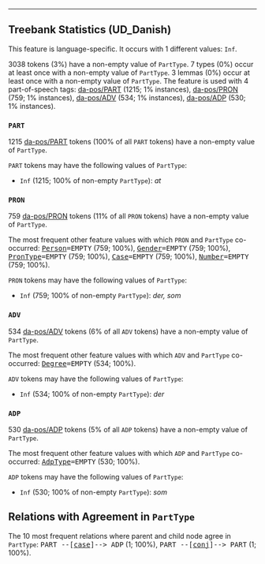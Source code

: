 

--------------------------------------------------------------------------------

## Treebank Statistics (UD_Danish)

This feature is language-specific.
It occurs with 1 different values: `Inf`.

3038 tokens (3%) have a non-empty value of `PartType`.
7 types (0%) occur at least once with a non-empty value of `PartType`.
3 lemmas (0%) occur at least once with a non-empty value of `PartType`.
The feature is used with 4 part-of-speech tags: [da-pos/PART]() (1215; 1% instances), [da-pos/PRON]() (759; 1% instances), [da-pos/ADV]() (534; 1% instances), [da-pos/ADP]() (530; 1% instances).

### `PART`

1215 [da-pos/PART]() tokens (100% of all `PART` tokens) have a non-empty value of `PartType`.

`PART` tokens may have the following values of `PartType`:

* `Inf` (1215; 100% of non-empty `PartType`): <em>at</em>

### `PRON`

759 [da-pos/PRON]() tokens (11% of all `PRON` tokens) have a non-empty value of `PartType`.

The most frequent other feature values with which `PRON` and `PartType` co-occurred: <tt><a href="Person.html">Person</a>=EMPTY</tt> (759; 100%), <tt><a href="Gender.html">Gender</a>=EMPTY</tt> (759; 100%), <tt><a href="PronType.html">PronType</a>=EMPTY</tt> (759; 100%), <tt><a href="Case.html">Case</a>=EMPTY</tt> (759; 100%), <tt><a href="Number.html">Number</a>=EMPTY</tt> (759; 100%).

`PRON` tokens may have the following values of `PartType`:

* `Inf` (759; 100% of non-empty `PartType`): <em>der, som</em>

### `ADV`

534 [da-pos/ADV]() tokens (6% of all `ADV` tokens) have a non-empty value of `PartType`.

The most frequent other feature values with which `ADV` and `PartType` co-occurred: <tt><a href="Degree.html">Degree</a>=EMPTY</tt> (534; 100%).

`ADV` tokens may have the following values of `PartType`:

* `Inf` (534; 100% of non-empty `PartType`): <em>der</em>

### `ADP`

530 [da-pos/ADP]() tokens (5% of all `ADP` tokens) have a non-empty value of `PartType`.

The most frequent other feature values with which `ADP` and `PartType` co-occurred: <tt><a href="AdpType.html">AdpType</a>=EMPTY</tt> (530; 100%).

`ADP` tokens may have the following values of `PartType`:

* `Inf` (530; 100% of non-empty `PartType`): <em>som</em>

## Relations with Agreement in `PartType`

The 10 most frequent relations where parent and child node agree in `PartType`:
<tt>PART --[<a href="../dep/case.html">case</a>]--> ADP</tt> (1; 100%),
<tt>PART --[<a href="../dep/conj.html">conj</a>]--> PART</tt> (1; 100%).

